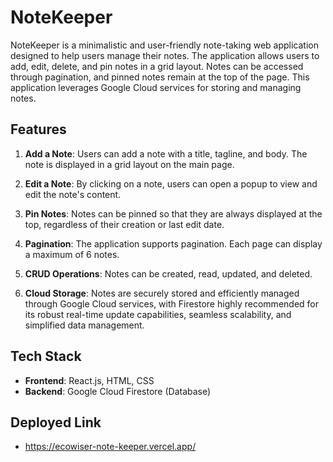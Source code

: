 # NoteKeeper 

NoteKeeper is a minimalistic and user-friendly note-taking web application designed to help users manage their notes. The application allows users to add, edit, delete, and pin notes in a grid layout. Notes can be accessed through pagination, and pinned notes remain at the top of the page. This application leverages Google Cloud services for storing and managing notes.

## Features

1. **Add a Note**: Users can add a note with a title, tagline, and body. The note is displayed in a grid layout on the main page.
2. **Edit a Note**: By clicking on a note, users can open a popup to view and edit the note's content.

3. **Pin Notes**: Notes can be pinned so that they are always displayed at the top, regardless of their creation or last edit date.

4. **Pagination**: The application supports pagination. Each page can display a maximum of 6 notes.

6. **CRUD Operations**: Notes can be created, read, updated, and deleted.

7. **Cloud Storage**: Notes are securely stored and efficiently managed through Google Cloud services, with Firestore highly recommended for its robust real-time update capabilities, seamless scalability, and simplified data management.

## Tech Stack

- **Frontend**: React.js, HTML, CSS
- **Backend**: Google Cloud Firestore (Database)

## Deployed Link
- https://ecowiser-note-keeper.vercel.app/


